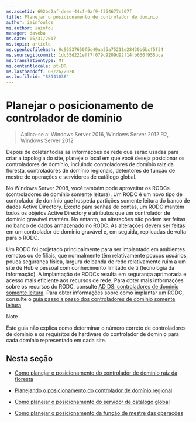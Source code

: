 ```yaml
---
ms.assetid: 692bd2af-deee-44cf-9af9-f364677e267f
title: Planejar o posicionamento de controlador de domínio
author: iainfoulds
ms.author: iainfou
manager: daveba
ms.date: 05/31/2017
ms.topic: article
ms.openlocfilehash: 9c96537650f5c49aa25a75211e28430b6bcf5f34
ms.sourcegitcommit: 1dc35d221eff7f079d9209d92f14fb630f955bca
ms.translationtype: MT
ms.contentlocale: pt-BR
ms.lasthandoff: 08/26/2020
ms.locfileid: "88941036"
---
```

# <a name="planning-domain-controller-placement"></a>Planejar o posicionamento de controlador de domínio

> Aplica-se a: Windows Server 2016, Windows Server 2012 R2, Windows Server 2012

Depois de coletar todas as informações de rede que serão usadas para criar a topologia do site, planeje o local em que você deseja posicionar os controladores de domínio, incluindo controladores de domínio raiz da floresta, controladores de domínio regionais, detentores de função de mestre de operações e servidores de catálogo global.

No Windows Server 2008, você também pode aproveitar os RODCs (controladores de domínio somente leitura). Um RODC é um novo tipo de controlador de domínio que hospeda partições somente leitura do banco de dados Active Directory. Exceto para senhas de contas, um RODC mantém todos os objetos Active Directory e atributos que um controlador de domínio gravável mantém. No entanto, as alterações não podem ser feitas no banco de dados armazenado no RODC. As alterações devem ser feitas em um controlador de domínio gravável e, em seguida, replicadas de volta para o RODC.

Um RODC foi projetado principalmente para ser implantado em ambientes remotos ou de filiais, que normalmente têm relativamente poucos usuários, pouca segurança física, largura de banda de rede relativamente ruim a um site de Hub e pessoal com conhecimento limitado de ti (tecnologia da informação). A implantação de RODCs resulta em segurança aprimorada e acesso mais eficiente aos recursos de rede. Para obter mais informações sobre os recursos do RODC, consulte [AD DS: controladores de domínio somente leitura](/previous-versions/windows/it-pro/windows-server-2008-r2-and-2008/cc732801(v=ws.10)). Para obter informações sobre como implantar um RODC, consulte o [guia passo a passo dos controladores de domínio somente leitura](/previous-versions/windows/it-pro/windows-server-2008-r2-and-2008/cc772234(v=ws.10))

> [!NOTE]
> Este guia não explica como determinar o número correto de controladores de domínio e os requisitos de hardware do controlador de domínio para cada domínio representado em cada site.

## <a name="in-this-section"></a>Nesta seção

- [Como planejar o posicionamento do controlador de domínio raiz da floresta](../../ad-ds/plan/Planning-Forest-Root-Domain-Controller-Placement.md)

- [Planejando o posicionamento do controlador de domínio regional](../../ad-ds/plan/Planning-Regional-Domain-Controller-Placement.md)

- [Como planejar o posicionamento do servidor de catálogo global](../../ad-ds/plan/Planning-Global-Catalog-Server-Placement.md)

- [Como planejar o posicionamento da função de mestre das operações](../../ad-ds/plan/Planning-Operations-Master-Role-Placement.md)
